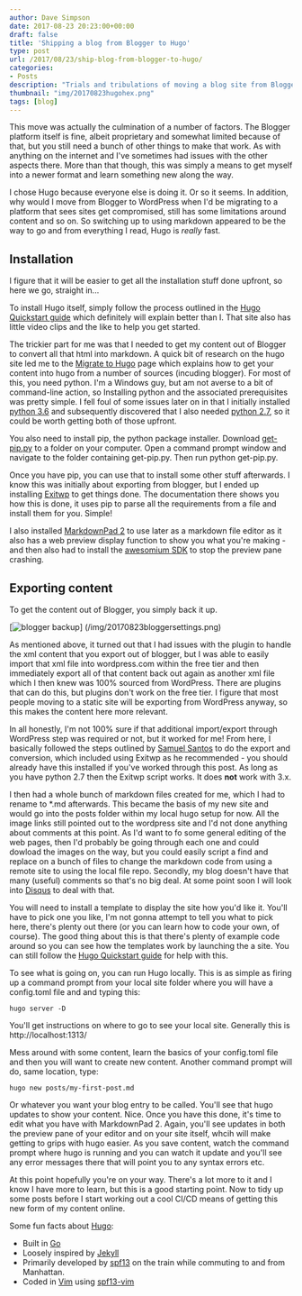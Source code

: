 ```yaml
---
author: Dave Simpson
date: 2017-08-23 20:23:00+00:00
draft: false
title: 'Shipping a blog from Blogger to Hugo'
type: post
url: /2017/08/23/ship-blog-from-blogger-to-hugo/
categories:
- Posts
description: "Trials and tribulations of moving a blog site from Blogger to Hugo (via wordpress!)"
thumbnail: "img/20170823hugohex.png"
tags: [blog]
---
```


This move was actually the culmination of a number of factors. The Blogger platform itself is fine, albeit proprietary and somewhat limited because of that, but you still need a bunch of other things to make that work. As with anything on the internet and I've sometimes had issues with the other aspects there. More than that though, this was simply a means to get myself into a newer format and learn something new along the way.

I chose Hugo because everyone else is doing it. Or so it seems. In addition, why would I move from Blogger to WordPress when I'd be migrating to a platform that sees sites get compromised, still has some limitations around content and so on. So switching up to using markdown appeared to be the way to go and from everything I read, Hugo is *really* fast.

## Installation

I figure that it will be easier to get all the installation stuff done upfront, so here we go, straight in...

To install Hugo itself, simply follow the process outlined in the [Hugo Quickstart guide](https://gohugo.io/getting-started/quick-start/ "Hugo qsg") which definitely will explain better than I. That site also has little video clips and the like to help you get started. 

The trickier part for me was that I needed to get my content out of Blogger to convert all that html into markdown. A quick bit of research on the hugo site led me to the [Migrate to Hugo](https://gohugo.io/tools/migrations/ "how to Migrate content to Hugo") page which explains how to get your content into hugo from a number of sources (incuding blogger). For most of this, you need python. I'm a Windows guy, but am not averse to a bit of command-line action, so Installing python and the associated prerequisites was pretty simple. I fell foul of some issues later on in that I initially installed [python 3.6](https://www.python.org/downloads/release/python-362/ "get python 3.6.2") and subsequently discovered that I also needed [python 2.7](https://www.python.org/downloads/release/python-2713/ "Get python 2.7"), so it could be worth getting both of those upfront.

You also need to install pip, the python package installer. Download [get-pip.py](https://bootstrap.pypa.io/get-pip.py "Download a script and run it (yeah, I know!)") to a folder on your computer. Open a command prompt window and navigate to the folder containing get-pip.py. Then run python get-pip.py. 

Once you have pip, you can use that to install some other stuff afterwards. I know this was initially about exporting from blogger, but I ended up installing [Exitwp](https://github.com/thomasf/exitwp "Exitwp on github") to get things done. The documentation there shows you how this is done, it uses pip to parse all the requirements from a file and install them for you. Simple!

I also installed [MarkdownPad 2](http://markdownpad.com/download.html "MarkdownPad 2") to use later as a markdown file editor as it also has a web preview display function to show you what you're making - and then also had to install the [awesomium SDK](http://markdownpad.com/download/awesomium_v1.6.6_sdk_win.exe "Awesomium SDK") to stop the preview pane crashing.

## Exporting content
To get the content out of Blogger, you simply back it up. 

[![blogger backup](/img/20170823bloggersettings.png)] (/img/20170823bloggersettings.png)

As mentioned above, it turned out that I had issues with the plugin to handle the xml content that you export out of blogger, but I was able to easily import that xml file into wordpress.com within the free tier and then immediately export all of that content back out again as another xml file which I then knew was 100% sourced from WordPress. There are plugins that can do this, but plugins don't work on the free tier. I figure that most people moving to a static site will be exporting from WordPress anyway, so this makes the content here more relevant. 

In all honestly, I'm not 100% sure if that additional import/export through WordPress step was required or not, but it worked for me! From here, I basically followed the steps outlined by [Samuel Santos](https://samaxes.com/2016/02/static-site-from-wordpress-to-hugo/ "static site from wordpress to hugo") to do the export and conversion, which included using Exitwp as he recommended - you should already have this installed if you've worked through this post. As long as you have python 2.7 then the Exitwp script works. It does **not** work with 3.x. 

I then had a whole bunch of markdown files created for me, which I had to rename to *.md afterwards. This became the basis of my new site and would go into the posts folder within my local hugo setup for now. All the image links still pointed out to the wordpress site and I'd not done anything about comments at this point. As I'd want to fo some general editing of the web pages, then I'd probably be going through each one and could dowload the images on the way, but you could easily script a find and replace on a bunch of files to change the markdown code from using a remote site to using the local file repo. Secondly, my blog doesn't have that many (useful) comments so that's no big deal. At some point soon I will look into [Disqus](https://disqus.com/features/engage/ "Disqus site") to deal with that.

You will need to install a template to display the site how you'd like it. You'll have to pick one you like, I'm not gonna attempt to tell you what to pick here, there's plenty out there (or you can learn how to code your own, of course). The good thing about this is that there's plenty of example code around so you can see how the templates work by launching the a site. You can still follow the [Hugo Quickstart guide](https://gohugo.io/getting-started/quick-start/ "Hugo qsg") for help with this.

To see what is going on, you can run Hugo locally. This is as simple as firing up a command prompt from your local site folder where you will have a config.toml file and  and typing this:

    hugo server -D

You'll get instructions on where to go to see your local site. Generally this is http://localhost:1313/

Mess around with some content, learn the basics of your config.toml file and then you will want to create new content. Another command prompt will do, same location, type:

    hugo new posts/my-first-post.md

Or whatever you want your blog entry to be called. You'll see that hugo updates to show your content. Nice. Once you have this done, it's time to edit what you have with MarkdownPad 2. Again, you'll see updates in both the preview pane of your editor and on your site itself, whcih will make getting to grips with hugo easier. As you save content, watch the command prompt where hugo is running and you can watch it update and you'll see any error messages there that will point you to any syntax errors etc. 

At this point hopefully you're on your way. There's a lot more to it and I know I have more to learn, but this is a good starting point. Now to tidy up some posts before I start working out a cool CI/CD means of getting this new form of my content online. 



Some fun facts about [Hugo](http://gohugo.io/):

* Built in [Go](http://golang.org/)
* Loosely inspired by [Jekyll](http://jekyllrb.com/)
* Primarily developed by [spf13](http://spf13.com/) on the train while commuting to and from Manhattan.
* Coded in [Vim](http://vim.org) using [spf13-vim](http://vim.spf13.com/)
